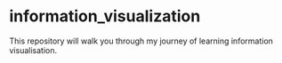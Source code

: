 # information_visualization
This repository will walk you through my journey of learning information visualisation.
